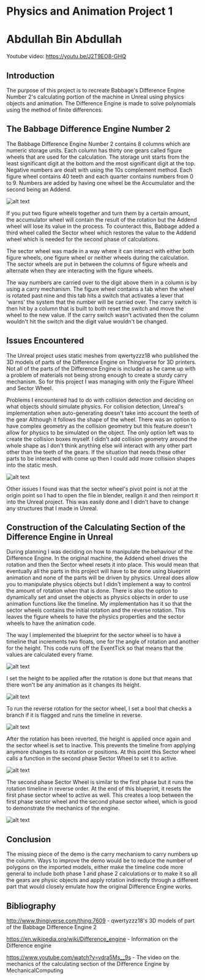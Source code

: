 # Physics and Animation Project 1
# Abdullah Bin Abdullah

Youtube video: https://youtu.be/J2T9EO8-GHQ

## Introduction
The purpose of this project is to recreate Babbage's Difference Engine Number 2's calculating portion of the machine in Unreal using physics objects and animation. The Difference Engine is made to solve polynomials using the method of finite differences.

## The Babbage Difference Engine Number 2
The Babbage Difference Engine Number 2 contains 8 columns which are numeric storage units. Each column has thirty one gears called figure wheels that are used for the calculation. The storage unit starts from the least significant digit at the bottom and the most significant digit at the top. Negative numbers are dealt with using the 10s complement method. Each figure wheel contains 40 teeth and each quarter contains numbers from 0 to 9. Numbers are added by having one wheel be the Accumulator and the second being an Addend.

![alt text](screenshots/NumericStorageUnits.PNG "The numeric storage units in the Difference engine. Screenshot from MechanicalComputing on Youtube")

If you put two figure wheels together and turn them by a certain amount, the accumulator wheel will contain the result of the rotation but the Addend wheel will lose its value in the process. To counteract this, Babbage added a third wheel called the Sector wheel which restores the value to the Addend wheel which is needed for the second phase of calculations.

The sector wheel was made in a way where it can interact with either both figure wheels, one figure wheel or neither wheels during the calculation. The sector wheels are put in between the columns of figure wheels and alternate when they are interacting with the figure wheels.

The way numbers are carried over to the digit above them in a column is by using a carry mechanism. The figure wheel contains a tab when the wheel is rotated past nine and this tab hits a switch that activates a lever that 'warns' the system that the number will be carried over. The carry switch is then hit by a column that is built to both reset the switch and move the wheel to the new value. If the carry switch wasn't activated then the column wouldn't hit the switch and the digit value wouldn't be changed.

## Issues Encountered
The Unreal project uses static meshes from qwertyzzz18 who published the 3D models of parts of the Difference Engine on Thingiverse for 3D printers. Not all of the parts of the Difference Engine is included as he came up with a problem of materials not being strong enough to create a sturdy carry mechanism. So for this project I was managing with only the Figure Wheel and Sector Wheel.

Problems I encountered had to do with collision detection and deciding on what objects should simulate physics. For collision detection, Unreal's implementation when auto-generating doesn't take into account the teeth of the gear Although it follows the shape of the wheel. There was an option to have complex geometry as the collision geometry but this feature doesn't allow for physics to be simulated on the object. The only option left was to create the collision boxes myself. I didn't add collision geometry around the whole shape as I don't think anything else will interact with any other part other than the teeth of the gears. If the situation that needs these other parts to be interacted with come up then I could add more collision shapes into the static mesh.

![alt text](screenshots/CustomCollisionBoxes.PNG "Collision boxes represented by the purple lines")

Other issues I found was that the sector wheel's pivot point is not at the origin point so I had to open the file in blender, realign it and then reimport it into the Unreal project. This was easily done and I didn't have to change any structures that I made in Unreal.

## Construction of the Calculating Section of the Difference Engine in Unreal
During planning I was deciding on how to manipulate the behaviour of the Difference Engine. In the original machine, the Addend wheel drives the rotation and then the Sector wheel resets it into place. This would mean that eventually all the parts in this project will have to be done using blueprint animation and none of the parts will be driven by physics. Unreal does allow you to manipulate physics objects but I didn't implement a way to control the amount of rotation when that is done. There is also the option to dynamically set and unset the objects as physics objects in order to use animation functions like the timeline. My implementation has it so that the sector wheels contains the initial rotation and the reverse rotation. This leaves the figure wheels to have the physics properties and the sector wheels to have the animation code.

The way I implemented the blueprint for the sector wheel is to have a timeline that increments two floats, one for the angle of rotation and another for the height. This code runs off the EventTick so that means that the values are calculated every frame. 

![alt text](screenshots/SectorWheelBlueprints001.PNG "Two branches to check if the sector wheel is active and if it needs to revert its rotation")

I set the height to be applied after the rotation is done but that means that there won't be any animation as it changes its height.

![alt text](screenshots/SectorWheelBlueprints002.PNG "The rotation being applied")

To run the reverse rotation for the sector wheel, I set a bool that checks a branch if it is flagged and runs the timeline in reverse. 

![alt text](screenshots/SectorWheelBlueprints003.PNG "The first instance where height is applied to the position")

After the rotation has been reverted, the height is applied once again and the sector wheel is set to inactive. This prevents the timeline from applying anymore changes to its rotation or positions. At this point this Sector wheel calls a function in the second phase Sector Wheel to set it to active.

![alt text](screenshots/SectorWheelBlueprints004.PNG "The second time the height is applied to the position and activating the second phase sector wheel.")

The second phase Sector Wheel is similar to the first phase but it runs the rotation timeline in reverse order. At the end of this blueprint, it resets the first phase sector wheel to active as well. This creates a loop between the first phase sector wheel and the second phase sector wheel, which is good to demonstrate the mechanics of the engine.

![alt text](screenshots/FullSectorWheelBlueprint.PNG "The full sector wheel blueprint.")

## Conclusion
The missing piece of the demo is the carry mechanism to carry numbers up the column. Ways to improve the demo would be to reduce the number of polygons on the imported models, either make the timeline code more general to include both phase 1 and phase 2 calculations or to make it so all the gears are physic objects and apply rotation indirectly through a different part that would closely emulate how the original Difference Engine works.

## Bibliography
http://www.thingiverse.com/thing:7609 - qwertyzzz18's 3D models of part of the Babbage Difference Engine 2

https://en.wikipedia.org/wiki/Difference_engine - Information on the Difference engine

https://www.youtube.com/watch?v=vdra5Ms__9s - The video on the mechanics of the calculating section of the Difference Engine by MechanicalComputing
